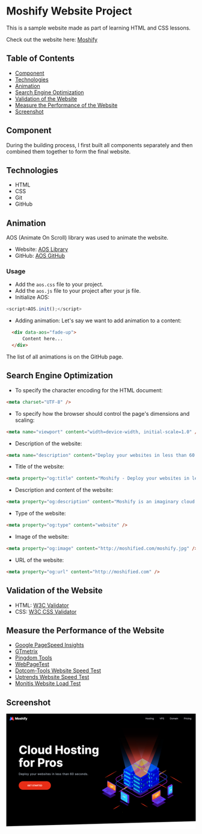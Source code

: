 # Moshify Website Project

This is a sample website made as part of learning HTML and CSS lessons.

Check out the website here: [Moshify](https://vercel.com/studentcontentcreatorgmailcoms-projects/moshify-atsr)

## Table of Contents

- [Component](#component)
- [Technologies](#technologies)
- [Animation](#animation)
- [Search Engine Optimization](#search-engine-optimization)
- [Validation of the Website](#validation-of-the-website)
- [Measure the Performance of the Website](#measure-the-performance-of-the-website)
- [Screenshot](#screenshot)

## Component

During the building process, I first built all components separately and then combined them together to form the final website.

## Technologies

- HTML
- CSS
- Git
- GitHub

## Animation

AOS (Animate On Scroll) library was used to animate the website.

- Website: [AOS Library](https://michalsnik.github.io/aos/)
- GitHub: [AOS GitHub](https://github.com/michalsnik/aos)

### Usage

- Add the `aos.css` file to your project.
- Add the `aos.js` file to your project after your js file.
- Initialize AOS:

```javaScript
<script>AOS.init();</script>
```

- Adding animation:
  Let's say we want to add animation to a content:

```html
  <div data-aos="fade-up">
      Content here...
  </div>
```

The list of all animations is on the GitHub page.

## Search Engine Optimization

- To specify the character encoding for the HTML document:

```html
<meta charset="UTF-8" />
```

- To specify how the browser should control the page's dimensions and scaling:

```html
<meta name="viewport" content="width=device-width, initial-scale=1.0" />
```

- Description of the website:

```html
<meta name="description" content="Deploy your websites in less than 60 seconds." />
```

- Title of the website:

```html
<meta property="og:title" content="Moshify - Deploy your websites in less than 60 seconds." />
```

- Description and content of the website:

```html
<meta property="og:description" content="Moshify is an imaginary cloud hosting company. It's designed to teach people how to build modern websites using HTML5 and CSS3. To learn how to build this website from scratch, get the Ultimate HTML and CSS course on codewithmosh.com." />
```

- Type of the website:

```html
<meta property="og:type" content="website" />
```

- Image of the website:

```html
<meta property="og:image" content="http://moshified.com/moshify.jpg" />
```

- URL of the website:

```html
<meta property="og:url" content="http://moshified.com" />
```

## Validation of the Website

- HTML: [W3C Validator](https://validator.w3.org/)
- CSS: [W3C CSS Validator](https://jigsaw.w3.org/css-validator/)

## Measure the Performance of the Website

- [Google PageSpeed Insights](https://developers.google.com/speed/pagespeed/insights/)
- [GTmetrix](https://gtmetrix.com/)
- [Pingdom Tools](https://tools.pingdom.com/)
- [WebPageTest](https://www.webpagetest.org/)
- [Dotcom-Tools Website Speed Test](https://www.dotcom-tools.com/website-speed-test.aspx)
- [Uptrends Website Speed Test](https://www.uptrends.com/tools/website-speed-test)
- [Monitis Website Load Test](https://www.monitis.com/free-tools/website-load-test)

## Screenshot

![Screenshot of the website](./images/banners.png)
